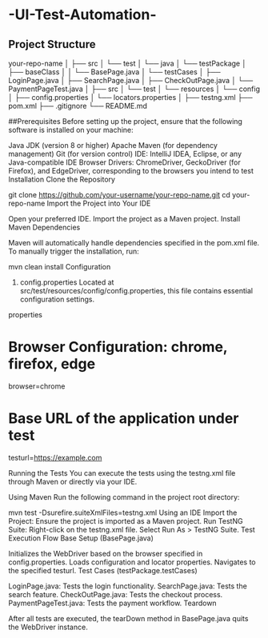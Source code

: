 # -UI-Test-Automation-

## Project Structure


your-repo-name
│
├── src
│   └── test
│       └── java
│           └── testPackage
│               ├── baseClass
│               │   └── BasePage.java
│               └── testCases
│                   ├── LoginPage.java
│                   ├── SearchPage.java
│                   ├── CheckOutPage.java
│                   └── PaymentPageTest.java
│
├── src
│   └── test
│       └── resources
│           └── config
│               ├── config.properties
│               └── locators.properties
│
├── testng.xml
├── pom.xml
├── .gitignore
└── README.md


##Prerequisites
Before setting up the project, ensure that the following software is installed on your machine:

Java JDK (version 8 or higher)
Apache Maven (for dependency management)
Git (for version control)
IDE: IntelliJ IDEA, Eclipse, or any Java-compatible IDE
Browser Drivers: ChromeDriver, GeckoDriver (for Firefox), and EdgeDriver, corresponding to the browsers you intend to test
Installation
Clone the Repository


git clone https://github.com/your-username/your-repo-name.git
cd your-repo-name
Import the Project into Your IDE

Open your preferred IDE.
Import the project as a Maven project.
Install Maven Dependencies

Maven will automatically handle dependencies specified in the pom.xml file. To manually trigger the installation, run:


mvn clean install
Configuration
1. config.properties
Located at src/test/resources/config/config.properties, this file contains essential configuration settings.

properties

# Browser Configuration: chrome, firefox, edge
browser=chrome

# Base URL of the application under test
testurl=https://example.com


Running the Tests
You can execute the tests using the testng.xml file through Maven or directly via your IDE.

Using Maven
Run the following command in the project root directory:


mvn test -Dsurefire.suiteXmlFiles=testng.xml
Using an IDE
Import the Project: Ensure the project is imported as a Maven project.
Run TestNG Suite:
Right-click on the testng.xml file.
Select Run As > TestNG Suite.
Test Execution Flow
Base Setup (BasePage.java)

Initializes the WebDriver based on the browser specified in config.properties.
Loads configuration and locator properties.
Navigates to the specified testurl.
Test Cases (testPackage.testCases)

LoginPage.java: Tests the login functionality.
SearchPage.java: Tests the search feature.
CheckOutPage.java: Tests the checkout process.
PaymentPageTest.java: Tests the payment workflow.
Teardown

After all tests are executed, the tearDown method in BasePage.java quits the WebDriver instance.

